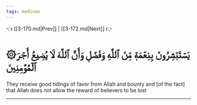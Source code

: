 ```yaml
---
tags: medinan
---
```


👈 [[3-170.md|Prev]] | [[3-172.md|Next]] 👉

# ۞يَسۡتَبۡشِرُونَ بِنِعۡمَةٖ مِّنَ ٱللَّهِ وَفَضۡلٖ وَأَنَّ ٱللَّهَ لَا يُضِيعُ أَجۡرَ ٱلۡمُؤۡمِنِينَ

They receive good tidings of favor from Allah and bounty and [of the fact] that Allah does not allow the reward of believers to be lost

---

